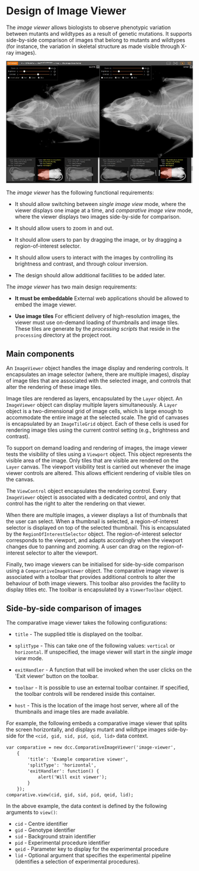 # Design of Image Viewer

The _image viewer_ allows biologists to observe phenotypic variation
between mutants and wildtypes as a result of genetic mutations. It
supports side-by-side comparison of images that belong to mutants and
wildtypes (for instance, the variation in skeletal structure as made
visible through X-ray images).

![Screenshot of Image Viewer](screenshot.jpg)


The _image viewer_ has the following functional requirements:

* It should allow switching between _single image view_ mode, where
  the viewer displays one image at a time, and _comparative image
  view_ mode, where the viewer displays two images side-by-side for
  comparison.

* It should allow users to zoom in and out.

* It should allow users to pan by dragging the image, or by dragging a
  region-of-interest selector.

* It should allow users to interact with the images by controlling its
  brightness and contrast, and through colour inversion.

* The design should allow additional facilities to be added later.


The _image viewer_ has two main design requirements:

* **It must be embeddable** External web applications should be
    allowed to embed the image viewer.

* **Use image tiles** For efficient delivery of high-resolution
    images, the viewer must use on-demand loading of thumbnails and
    image tiles. These tiles are generate by the _processing scripts_
    that reside in the `processing` directory at the project root.


## Main components

An `ImageViewer` object handles the image display and rendering
controls. It encapsulates an image selector (where, there are multiple
images), display of image tiles that are associated with the selected 
image, and controls that alter the rendering of these image tiles.

Image tiles are rendered as layers, encapsulated by the `Layer`
object. An `ImageViewer` object can display multiple layers
simultaneously. A `Layer` object is a two-dimensional grid of image
cells, which is large enough to accommodate the entire image at the
selected scale. The grid of canvases is encapsulated by an
`ImageTileGrid` object. Each of these cells is used for rendering
image tiles using the current control setting (e.g., brightness and
contrast).

To support on demand loading and rendering of images, the image viewer
tests the visibility of tiles using a `Viewport` object. This object
represents the visible area of the image. Only tiles that are visible
are rendered on the `Layer` canvas. The viewport visibility test is
carried out whenever the image viewer controls are altered. This
allows efficient rendering of visible tiles on the canvas.

The `ViewControl` object encapsulates the rendering control. Every
`ImageViewer` object is associated with a dedicated control, and only
that control has the right to alter the rendering on that viewer.

When there are multiple images, a viewer displays a list of thumbnails
that the user can select. When a thumbnail is selected, a
region-of-interest selector is displayed on top of the selected
thumbnail. This is encapsulated by the `RegionOfInterestSelector`
object. The region-of-interest selector corresponds to the viewport,
and adapts accordingly when the viewport changes due to panning and
zooming. A user can drag on the region-of-interest selector to alter
the viewport.

Finally, two image viewers can be initialised for side-by-side
comparison using a `ComparativeImageViewer` object. The comparative
image viewer is associated with a toolbar that provides additional
controls to alter the behaviour of both image viewers. This toolbar
also provides the facility to display titles etc. The toolbar is
encapsulated by a `ViewerToolbar` object.


## Side-by-side comparison of images

The comparative image viewer takes the following configurations:

* `title` - The supplied title is displayed on the toolbar.

* `splitType` - This can take one of the following values: `vertical`
   or `horizontal`. If unspecified, the image viewer will start in the
   _single image view_ mode.

* `exitHandler` - A function that will be invoked when the user clicks
   on the 'Exit viewer' button on the toolbar.

* `toolbar` - It is possible to use an external toolbar container. If
   specified, the toolbar controls will be rendered inside this
   container.

* `host` - This is the location of the image host server, where all of
   the thumbnails and image tiles are made available.

For example, the following embeds a comparative image viewer that
splits the screen horizontally, and displays mutant and wildtype images
side-by-side for the `<cid, gid, sid, pid, qid, lid>` data context.

    var comparative = new dcc.ComparativeImageViewer('image-viewer',
        {
            'title': 'Example comparative viewer',
            'splitType': 'horizontal',
            'exitHandler': function() {
                alert('Will exit viewer');
            }
        });
    comparative.view(cid, gid, sid, pid, qeid, lid);


In the above example, the data context is defined by the following
arguments to `view()`:

* `cid` - Centre identifier
* `gid` - Genotype identifier
* `sid` - Background strain identifier
* `pid` - Experimental procedure identifier
* `qeid` - Parameter key to display for the experimental procedure
* `lid` - Optional argument that specifies the experimental pipeline
  (identifies a selection of experimental procedures).

